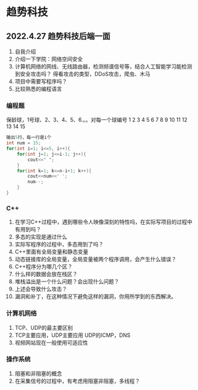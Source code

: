 # 趋势科技

## 2022.4.27 趋势科技后端一面

1. 自我介绍
2. 介绍一下学院：网络空间安全
3. 计算机网络的网线、无线路由器，检测频谱信号等，结合人工智能学习能检测到安全攻击吗？
    得看攻击的类型，DDoS攻击，爬虫、木马
4. 项目中需要写程序吗？
5. 比较熟悉的编程语言

### 编程题

保龄球，1号球、2、3、4、5、6.。。对每一个球编号
1
2 3
4 5 6
7 8 9 10
11 12 13 14 15
```cpp
输出5行，每一行是i个
int num = 15;
for(int i=1; i<=5, i++){
    for(int j=1; j<=i-1; j++){
        cout<<" "; 
    }
    for(int k=1; k<=n-i+1; k++){
        cout<<num<<' ';
        num--;
    }
}
```

### C++
1. 在学习C++过程中，遇到哪些令人映像深刻的特性吗，在实际写项目的过程中有用到吗？
2. 多态的实现是通过什么
3. 实际写程序的过程中，多态用到了吗？
4. C++里面有全局变量和静态变量
5. 动态链接库的全局变量，全局变量被两个程序调用，会产生什么错误？
6. C++程序分为哪几个区？
7. 什么样的数据会放在栈区？
8. 堆栈溢出是一个什么问题？会出现什么问题？
9. 上述会导致什么攻击？
10. 漏洞和补丁，在这种情况下避免这样的漏洞，你用所学到的东西解决。

### 计算机网络
1. TCP、UDP的最主要区别
2. TCP主要应用，UDP主要应用
    UDP的ICMP，DNS
3. 视频网站现在一般使用可适应性

### 操作系统
1. 阻塞和非阻塞的概念
2. 在采集信号的过程中，有考虑用阻塞非阻塞，多线程？